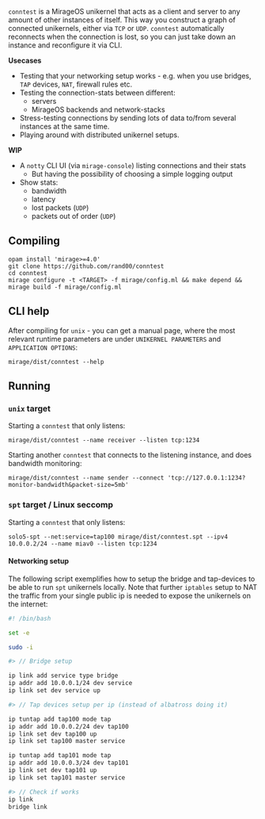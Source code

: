 `conntest` is a MirageOS unikernel that acts as a client and server to any 
amount of other instances of itself. This way you construct a graph of 
connected unikernels, either via `TCP` or `UDP`. `conntest` automatically 
reconnects when the connection is lost, so you can just take down an instance 
and reconfigure it via CLI.

**Usecases**
* Testing that your networking setup works - e.g. when you use  bridges, 
  `TAP` devices, `NAT`, firewall rules etc.
* Testing the connection-stats between different:
  * servers
  * MirageOS backends and network-stacks
* Stress-testing connections by sending lots of data to/from several instances
  at the same time.
* Playing around with distributed unikernel setups.

**WIP**
* A `notty` CLI UI (via `mirage-console`) listing connections and their stats
  * But having the possibility of choosing a simple logging output 
* Show stats:
  * bandwidth 
  * latency
  * lost packets (`UDP`)
  * packets out of order (`UDP`)

## Compiling

```
opam install 'mirage>=4.0'
git clone https://github.com/rand00/conntest
cd conntest
mirage configure -t <TARGET> -f mirage/config.ml && make depend && mirage build -f mirage/config.ml
```

## CLI help

After compiling for `unix` - you can get a manual page, where the most 
relevant runtime parameters are under 
`UNIKERNEL PARAMETERS` and `APPLICATION OPTIONS`:
```
mirage/dist/conntest --help
```

## Running 

### `unix` target

Starting a `conntest` that only listens:
```
mirage/dist/conntest --name receiver --listen tcp:1234
```

Starting another `conntest` that connects to the listening instance, 
and does bandwidth monitoring:
```
mirage/dist/conntest --name sender --connect 'tcp://127.0.0.1:1234?monitor-bandwidth&packet-size=5mb'
```

### `spt` target / Linux seccomp 

Starting a `conntest` that only listens:
```
solo5-spt --net:service=tap100 mirage/dist/conntest.spt --ipv4 10.0.0.2/24 --name miav0 --listen tcp:1234
```

#### Networking setup

The following script exemplifies how to setup the bridge and tap-devices to be able to run `spt` unikernels locally. 
Note that further `iptables` setup to NAT the traffic from your single public ip is needed to expose the unikernels 
on the internet:

``` bash
#! /bin/bash

set -e

sudo -i

#> // Bridge setup

ip link add service type bridge
ip addr add 10.0.0.1/24 dev service
ip link set dev service up

#> // Tap devices setup per ip (instead of albatross doing it)

ip tuntap add tap100 mode tap
ip addr add 10.0.0.2/24 dev tap100
ip link set dev tap100 up
ip link set tap100 master service

ip tuntap add tap101 mode tap
ip addr add 10.0.0.3/24 dev tap101
ip link set dev tap101 up
ip link set tap101 master service

#> // Check if works
ip link
bridge link
```
